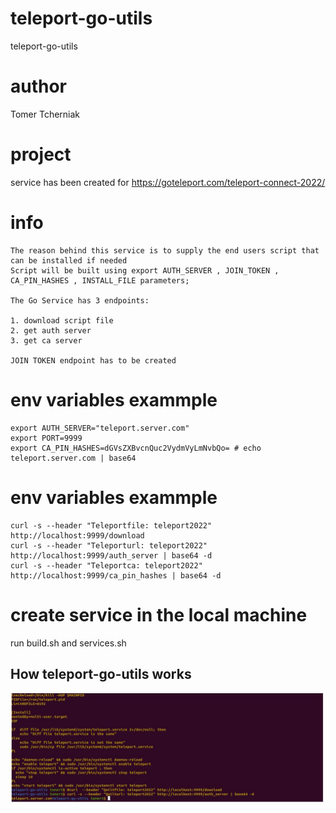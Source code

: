 # teleport-go-utils

teleport-go-utils

# author

Tomer Tcherniak

# project

service has been created for https://goteleport.com/teleport-connect-2022/

# info

```
The reason behind this service is to supply the end users script that can be installed if needed
Script will be built using export AUTH_SERVER , JOIN_TOKEN , CA_PIN_HASHES , INSTALL_FILE parameters;

The Go Service has 3 endpoints:

1. download script file
2. get auth server
3. get ca server

JOIN TOKEN endpoint has to be created
```

# env variables exammple

```
export AUTH_SERVER="teleport.server.com"
export PORT=9999
export CA_PIN_HASHES=dGVsZXBvcnQuc2VydmVyLmNvbQo= # echo teleport.server.com | base64
```

# env variables exammple

```
curl -s --header "Teleportfile: teleport2022" http://localhost:9999/download
curl -s --header "Teleporturl: teleport2022" http://localhost:9999/auth_server | base64 -d
curl -s --header "Teleportca: teleport2022" http://localhost:9999/ca_pin_hashes | base64 -d
```

# create service in the local machine
run build.sh and services.sh

## How teleport-go-utils works
![How teleport-go-utils works image](teleport-go-utils.jpg)
